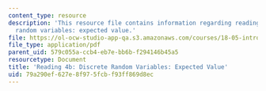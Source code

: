 ```yaml
---
content_type: resource
description: 'This resource file contains information regarding reading 4b: discrete
  random variables: expected value.'
file: https://ol-ocw-studio-app-qa.s3.amazonaws.com/courses/18-05-introduction-to-probability-and-statistics-spring-2014/79a290ef627e8f975fcbf93ff869d8ec_MIT18_05S14_Reading4b.pdf
file_type: application/pdf
parent_uid: 579c055a-ccb4-eb7e-bb6b-f294146b45a5
resourcetype: Document
title: 'Reading 4b: Discrete Random Variables: Expected Value'
uid: 79a290ef-627e-8f97-5fcb-f93ff869d8ec
---
```

